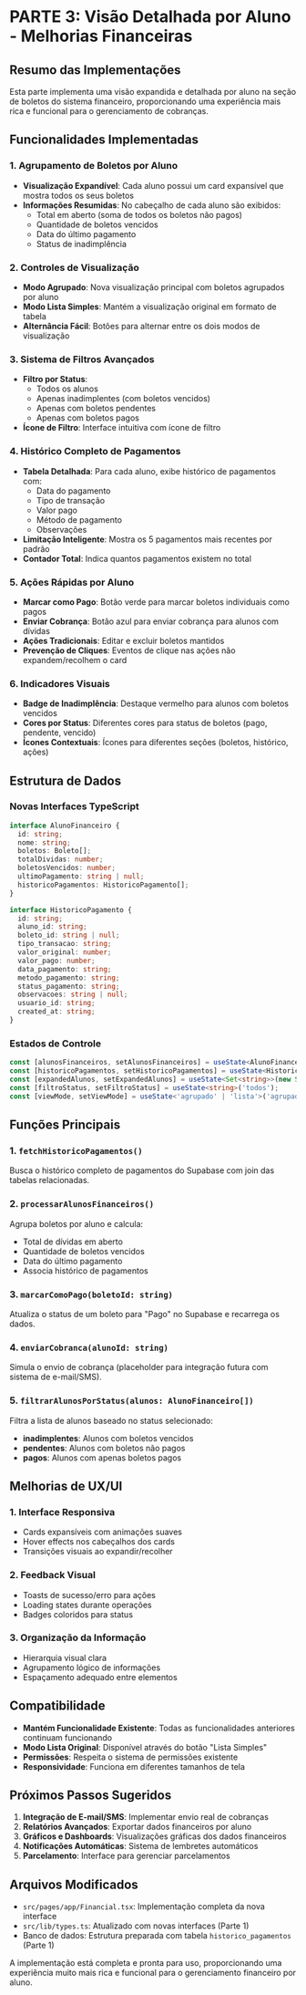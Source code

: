 # PARTE 3: Visão Detalhada por Aluno - Melhorias Financeiras

## Resumo das Implementações

Esta parte implementa uma visão expandida e detalhada por aluno na seção de boletos do sistema financeiro, proporcionando uma experiência mais rica e funcional para o gerenciamento de cobranças.

## Funcionalidades Implementadas

### 1. Agrupamento de Boletos por Aluno
- **Visualização Expandível**: Cada aluno possui um card expansível que mostra todos os seus boletos
- **Informações Resumidas**: No cabeçalho de cada aluno são exibidos:
  - Total em aberto (soma de todos os boletos não pagos)
  - Quantidade de boletos vencidos
  - Data do último pagamento
  - Status de inadimplência

### 2. Controles de Visualização
- **Modo Agrupado**: Nova visualização principal com boletos agrupados por aluno
- **Modo Lista Simples**: Mantém a visualização original em formato de tabela
- **Alternância Fácil**: Botões para alternar entre os dois modos de visualização

### 3. Sistema de Filtros Avançados
- **Filtro por Status**:
  - Todos os alunos
  - Apenas inadimplentes (com boletos vencidos)
  - Apenas com boletos pendentes
  - Apenas com boletos pagos
- **Ícone de Filtro**: Interface intuitiva com ícone de filtro

### 4. Histórico Completo de Pagamentos
- **Tabela Detalhada**: Para cada aluno, exibe histórico de pagamentos com:
  - Data do pagamento
  - Tipo de transação
  - Valor pago
  - Método de pagamento
  - Observações
- **Limitação Inteligente**: Mostra os 5 pagamentos mais recentes por padrão
- **Contador Total**: Indica quantos pagamentos existem no total

### 5. Ações Rápidas por Aluno
- **Marcar como Pago**: Botão verde para marcar boletos individuais como pagos
- **Enviar Cobrança**: Botão azul para enviar cobrança para alunos com dívidas
- **Ações Tradicionais**: Editar e excluir boletos mantidos
- **Prevenção de Cliques**: Eventos de clique nas ações não expandem/recolhem o card

### 6. Indicadores Visuais
- **Badge de Inadimplência**: Destaque vermelho para alunos com boletos vencidos
- **Cores por Status**: Diferentes cores para status de boletos (pago, pendente, vencido)
- **Ícones Contextuais**: Ícones para diferentes seções (boletos, histórico, ações)

## Estrutura de Dados

### Novas Interfaces TypeScript

```typescript
interface AlunoFinanceiro {
  id: string;
  nome: string;
  boletos: Boleto[];
  totalDividas: number;
  boletosVencidos: number;
  ultimoPagamento: string | null;
  historicoPagamentos: HistoricoPagamento[];
}

interface HistoricoPagamento {
  id: string;
  aluno_id: string;
  boleto_id: string | null;
  tipo_transacao: string;
  valor_original: number;
  valor_pago: number;
  data_pagamento: string;
  metodo_pagamento: string;
  status_pagamento: string;
  observacoes: string | null;
  usuario_id: string;
  created_at: string;
}
```

### Estados de Controle

```typescript
const [alunosFinanceiros, setAlunosFinanceiros] = useState<AlunoFinanceiro[]>([]);
const [historicoPagamentos, setHistoricoPagamentos] = useState<HistoricoPagamento[]>([]);
const [expandedAlunos, setExpandedAlunos] = useState<Set<string>>(new Set());
const [filtroStatus, setFiltroStatus] = useState<string>('todos');
const [viewMode, setViewMode] = useState<'agrupado' | 'lista'>('agrupado');
```

## Funções Principais

### 1. `fetchHistoricoPagamentos()`
Busca o histórico completo de pagamentos do Supabase com join das tabelas relacionadas.

### 2. `processarAlunosFinanceiros()`
Agrupa boletos por aluno e calcula:
- Total de dívidas em aberto
- Quantidade de boletos vencidos
- Data do último pagamento
- Associa histórico de pagamentos

### 3. `marcarComoPago(boletoId: string)`
Atualiza o status de um boleto para "Pago" no Supabase e recarrega os dados.

### 4. `enviarCobranca(alunoId: string)`
Simula o envio de cobrança (placeholder para integração futura com sistema de e-mail/SMS).

### 5. `filtrarAlunosPorStatus(alunos: AlunoFinanceiro[])`
Filtra a lista de alunos baseado no status selecionado:
- **inadimplentes**: Alunos com boletos vencidos
- **pendentes**: Alunos com boletos não pagos
- **pagos**: Alunos com apenas boletos pagos

## Melhorias de UX/UI

### 1. Interface Responsiva
- Cards expansíveis com animações suaves
- Hover effects nos cabeçalhos dos cards
- Transições visuais ao expandir/recolher

### 2. Feedback Visual
- Toasts de sucesso/erro para ações
- Loading states durante operações
- Badges coloridos para status

### 3. Organização da Informação
- Hierarquia visual clara
- Agrupamento lógico de informações
- Espaçamento adequado entre elementos

## Compatibilidade

- **Mantém Funcionalidade Existente**: Todas as funcionalidades anteriores continuam funcionando
- **Modo Lista Original**: Disponível através do botão "Lista Simples"
- **Permissões**: Respeita o sistema de permissões existente
- **Responsividade**: Funciona em diferentes tamanhos de tela

## Próximos Passos Sugeridos

1. **Integração de E-mail/SMS**: Implementar envio real de cobranças
2. **Relatórios Avançados**: Exportar dados financeiros por aluno
3. **Gráficos e Dashboards**: Visualizações gráficas dos dados financeiros
4. **Notificações Automáticas**: Sistema de lembretes automáticos
5. **Parcelamento**: Interface para gerenciar parcelamentos

## Arquivos Modificados

- `src/pages/app/Financial.tsx`: Implementação completa da nova interface
- `src/lib/types.ts`: Atualizado com novas interfaces (Parte 1)
- Banco de dados: Estrutura preparada com tabela `historico_pagamentos` (Parte 1)

A implementação está completa e pronta para uso, proporcionando uma experiência muito mais rica e funcional para o gerenciamento financeiro por aluno.